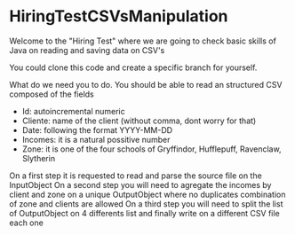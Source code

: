 # HiringTestCSVsManipulation

Welcome to the "Hiring Test" where we are going to check basic skills of Java on reading and saving data on CSV's

You could clone this code and create a specific branch for yourself.

What do we need you to do. You should be able to read an structured CSV composed of the fields

* Id: autoincremental numeric
* Cliente: name of the client (without comma, dont worry for that)
* Date: following the format YYYY-MM-DD
* Incomes: it is a natural possitive number
* Zone: it is one of the four schools of Gryffindor, Hufflepuff, Ravenclaw, Slytherin

On a first step it is requested to read and parse the source file on the InputObject
On a second step you will need to agregate the incomes by client and zone on a unique OutputObject where no duplicates combination of zone and clients are allowed
On a third step you will need to split the list of OutputObject on 4 differents list and finally write on a different CSV file each one
